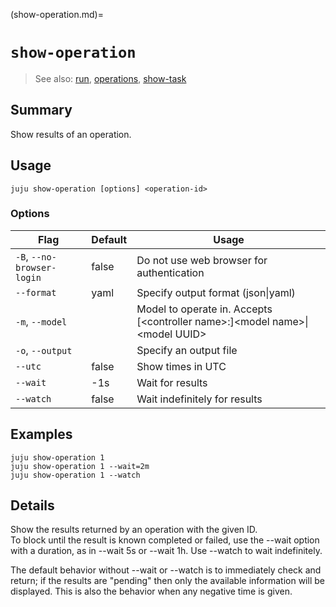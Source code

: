 (show-operation.md)=
# `show-operation`
> See also: [run](#run), [operations](#operations), [show-task](#show-task)

## Summary
Show results of an operation.

## Usage
```juju show-operation [options] <operation-id>```

### Options
| Flag | Default | Usage |
| --- | --- | --- |
| `-B`, `--no-browser-login` | false | Do not use web browser for authentication |
| `--format` | yaml | Specify output format (json&#x7c;yaml) |
| `-m`, `--model` |  | Model to operate in. Accepts [&lt;controller name&gt;:]&lt;model name&gt;&#x7c;&lt;model UUID&gt; |
| `-o`, `--output` |  | Specify an output file |
| `--utc` | false | Show times in UTC |
| `--wait` | -1s | Wait for results |
| `--watch` | false | Wait indefinitely for results |

## Examples

    juju show-operation 1
    juju show-operation 1 --wait=2m
    juju show-operation 1 --watch


## Details

Show the results returned by an operation with the given ID.  
To block until the result is known completed or failed, use
the --wait option with a duration, as in --wait 5s or --wait 1h.
Use --watch to wait indefinitely.  

The default behavior without --wait or --watch is to immediately check and return;
if the results are "pending" then only the available information will be
displayed.  This is also the behavior when any negative time is given.